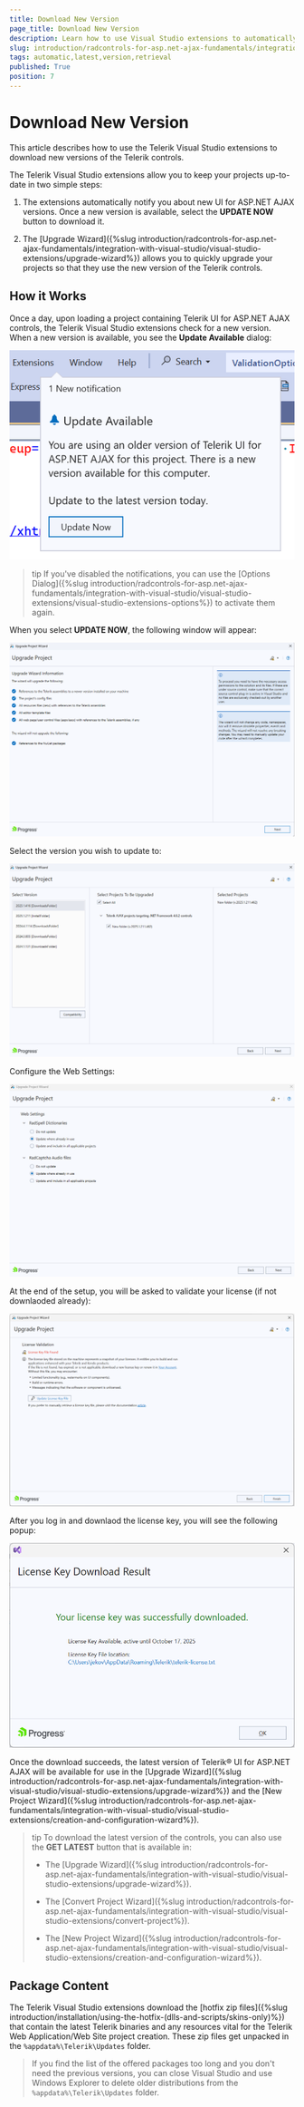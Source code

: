 ```yaml
---
title: Download New Version
page_title: Download New Version
description: Learn how to use Visual Studio extensions to automatically retrieve the latest version of Telerik AJAX controls.
slug: introduction/radcontrols-for-asp.net-ajax-fundamentals/integration-with-visual-studio/visual-studio-extensions/automatic-latest-version-retrieval
tags: automatic,latest,version,retrieval
published: True
position: 7
---
```


# Download New Version

This article describes how to use the Telerik Visual Studio extensions to download new versions of the Telerik controls.

The Telerik Visual Studio extensions allow you to keep your projects up-to-date in two simple steps:

1. The extensions automatically notify you about new UI for ASP.NET AJAX versions. Once a new version is available, select the **UPDATE NOW** button to download it.

1. The [Upgrade Wizard]({%slug introduction/radcontrols-for-asp.net-ajax-fundamentals/integration-with-visual-studio/visual-studio-extensions/upgrade-wizard%}) allows you to quickly upgrade your projects so that they use the new version of the Telerik controls.

## How it Works

Once a day, upon loading a project containing Telerik UI for ASP.NET AJAX controls, the Telerik Visual Studio extensions check for a new version. When a new version is available, you see the **Update Available** dialog:

![Newer Version Available Notification](images/introduction-vsx_latestversionacquirer_newversionnotification.png)

>tip If you've disabled the notifications, you can use the [Options Dialog]({%slug introduction/radcontrols-for-asp.net-ajax-fundamentals/integration-with-visual-studio/visual-studio-extensions/visual-studio-extensions-options%}) to activate them again.

When you select **UPDATE NOW**, the following window will appear:

![Upgrade Wizard-first-screen](images/UpgradeWizard-first-screen.png)

Select the version you wish to update to:

![introduction-vsx upgradewizard chooseprojects](images/introduction-vsx_upgradewizard_chooseprojects.png)

Configure the Web Settings:

![introduction-vsx upgradewizard updateresources](images/introduction-vsx_upgradewizard_updateresources.png)

At the end of the setup, you will be asked to validate your license (if not downlaoded already):

![introduction-vsx upgradewizard updateresources](images/vsx-update-project-final-screen.png)

After you log in and downlaod the license key, you will see the following popup: 

![introduction-vsx upgradewizard updateresources](images/license-key-downlaod.png)

Once the download succeeds, the latest version of Telerik® UI for ASP.NET AJAX will be available for use in the [Upgrade Wizard]({%slug introduction/radcontrols-for-asp.net-ajax-fundamentals/integration-with-visual-studio/visual-studio-extensions/upgrade-wizard%}) and the [New Project Wizard]({%slug introduction/radcontrols-for-asp.net-ajax-fundamentals/integration-with-visual-studio/visual-studio-extensions/creation-and-configuration-wizard%}).

>tip To download the latest version of the controls, you can also use the **GET LATEST** button that is available in:
>
> * The [Upgrade Wizard]({%slug introduction/radcontrols-for-asp.net-ajax-fundamentals/integration-with-visual-studio/visual-studio-extensions/upgrade-wizard%}).
>
> * The [Convert Project Wizard]({%slug introduction/radcontrols-for-asp.net-ajax-fundamentals/integration-with-visual-studio/visual-studio-extensions/convert-project%}).
>
> * The [New Project Wizard]({%slug introduction/radcontrols-for-asp.net-ajax-fundamentals/integration-with-visual-studio/visual-studio-extensions/creation-and-configuration-wizard%}).

## Package Content

The Telerik Visual Studio extensions download the [hotfix zip files]({%slug introduction/installation/using-the-hotfix-(dlls-and-scripts/skins-only)%}) that contain the latest Telerik binaries and any resources vital for the Telerik Web Application/Web Site project creation. These zip files get unpacked in the `%appdata%\Telerik\Updates` folder.

>If you find the list of the offered packages too long and you don't need the previous versions, you can close Visual Studio and use Windows Explorer to delete older distributions from the `%appdata%\Telerik\Updates` folder.
